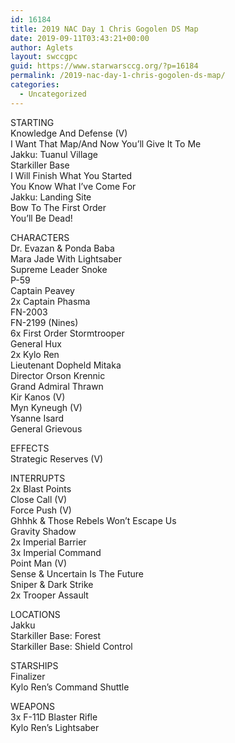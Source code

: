 ```yaml
---
id: 16184
title: 2019 NAC Day 1 Chris Gogolen DS Map
date: 2019-09-11T03:43:21+00:00
author: Aglets
layout: swccgpc
guid: https://www.starwarsccg.org/?p=16184
permalink: /2019-nac-day-1-chris-gogolen-ds-map/
categories:
  - Uncategorized
---
```

STARTING  
Knowledge And Defense (V)  
I Want That Map/And Now You’ll Give It To Me  
Jakku: Tuanul Village  
Starkiller Base  
I Will Finish What You Started  
You Know What I&#8217;ve Come For  
Jakku: Landing Site  
Bow To The First Order  
You&#8217;ll Be Dead!

CHARACTERS  
Dr. Evazan & Ponda Baba  
Mara Jade With Lightsaber  
Supreme Leader Snoke  
P-59  
Captain Peavey  
2x Captain Phasma  
FN-2003  
FN-2199 (Nines)  
6x First Order Stormtrooper  
General Hux  
2x Kylo Ren  
Lieutenant Dopheld Mitaka  
Director Orson Krennic  
Grand Admiral Thrawn  
Kir Kanos (V)  
Myn Kyneugh (V)  
Ysanne Isard  
General Grievous

EFFECTS  
Strategic Reserves (V)

INTERRUPTS  
2x Blast Points  
Close Call (V)  
Force Push (V)  
Ghhhk & Those Rebels Won&#8217;t Escape Us  
Gravity Shadow  
2x Imperial Barrier  
3x Imperial Command  
Point Man (V)  
Sense & Uncertain Is The Future  
Sniper & Dark Strike  
2x Trooper Assault

LOCATIONS  
Jakku  
Starkiller Base: Forest  
Starkiller Base: Shield Control

STARSHIPS  
Finalizer  
Kylo Ren&#8217;s Command Shuttle

WEAPONS  
3x F-11D Blaster Rifle  
Kylo Ren&#8217;s Lightsaber